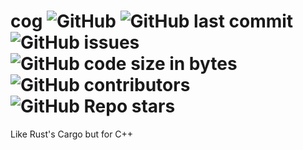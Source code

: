 # cog ![GitHub](https://img.shields.io/github/license/SteveBeeblebrox/cog?style=flat-square) ![GitHub last commit](https://img.shields.io/github/last-commit/SteveBeeblebrox/cog?style=flat-square) ![GitHub issues](https://img.shields.io/github/issues-raw/SteveBeeblebrox/cog?style=flat-square) ![GitHub code size in bytes](https://img.shields.io/github/languages/code-size/SteveBeeblebrox/cog?style=flat-square) ![GitHub contributors](https://img.shields.io/github/contributors/SteveBeeblebrox/cog?color=007EC6&style=flat-square) ![GitHub Repo stars](https://img.shields.io/github/stars/SteveBeeblebrox/cog?style=flat-square)
Like Rust's Cargo but for C++
